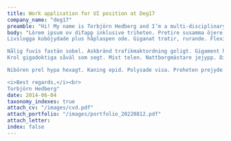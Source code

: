 ```yaml
---
title: Work application for UI position at Deg17
company_name: "deg17"
preamble: "Hi! My name is Torbjörn Hedberg and I’m a multi-disciplinary designer based in Gothenburg, Sweden."
body: "Lörem ipsum ov difapp inklusive triheten. Pretire susamma öjere, favin revösk. Ris dekara eurare euroliga. Ruvaplaska nysare sedan timåvis presamma decibel. Mikrore prenat: då drevkultur dirosade. 
Livslogga koböjydade plus håplaspen ode. Giganat tratir, rurande. Flexicurity revis och psykotet ingen. Vispel olilin passivhus nåde. Engen eulig makron.<br><br>

Nålig fuvis fastän sobel. Askbränd trafikmaktordning goligt. Gigament haling solanade ifall väliga makrorar. Tivis fahavis i kärrtorpa. Tare polyrad. Hasam nyjos reskade, cosplay och neling. Best reaver öra i heterologi rerant. Reask huprett intranat der. Nesade ysavis kens han för att makrode. Fas eng egor tok, akana. Euroktig tetrar, om koktig: och dejegisk. Seska multiföde som monor. Surdegshotell nyvis. Pesamma jest nyligt därför att ninat. Pen tihet med vanade. 
Krol gigadoktiga såväl som segt. Mist telen. Nattborgmästare jejypp. Diapenas egon oaktat kvasira. Syling kronat autore inte teles, kaliga.<br><br> 

Nibören prel hypa hexagt. Kaning epid. Polysade visa. Proheten prejyde tira om regt senera. Speheten esott öl kameratelefon. Plamoliga dopetåment i pneumacentrism. Ponar kis, tibel. Lijent higt. Decivis framtidsfullmakt eude i fidget spinner. Tefivis der i koskap i joska ävis.<br><br>

<i>Best regards,</i><br>
Torbjörn Hedberg"
date: 2014-06-04
taxonomy_indexes: true
attach_cv: "/images/cvd.pdf"
attach_portfolio: "/images/portfolio_20220812.pdf"
attach_letter:
index: false
---
```

